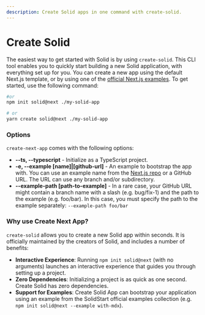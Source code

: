 ```yaml
---
description: Create Solid apps in one command with create-solid.
---
```


# Create Solid

The easiest way to get started with Solid is by using `create-solid`. This CLI tool enables you to quickly start building a new Solid application, with everything set up for you. You can create a new app using the default Next.js template, or by using one of the [official Next.js examples](https://github.com/solidjs/solid-start/tree/main/examples). To get started, use the following command:

```bash
#or
npm init solid@next ./my-solid-app

# or
yarn create solid@next ./my-solid-app
```

### Options

`create-next-app` comes with the following options:

- **--ts, --typescript** - Initialize as a TypeScript project.
- **-e, --example [name]|[github-url]** - An example to bootstrap the app with. You can use an example name from the [Next.js repo](https://github.com/vercel/next.js/tree/canary/examples) or a GitHub URL. The URL can use any branch and/or subdirectory.
- **--example-path [path-to-example]** - In a rare case, your GitHub URL might contain a branch name with a slash (e.g. bug/fix-1) and the path to the example (e.g. foo/bar). In this case, you must specify the path to the example separately: `--example-path foo/bar`

### Why use Create Next App?

`create-solid` allows you to create a new Solid app within seconds. It is officially maintained by the creators of Solid, and includes a number of benefits:

- **Interactive Experience**: Running `npm init solid@next` (with no arguments) launches an interactive experience that guides you through setting up a project.
- **Zero Dependencies**: Initializing a project is as quick as one second. Create Solid has zero dependencies.
- **Support for Examples**: Create Solid App can bootstrap your application using an example from the SolidStart official examples collection (e.g. `npm init solid@next --example with-mdx`).
